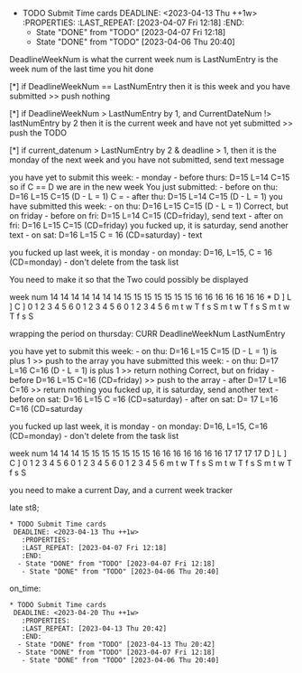 * TODO Submit Time cards
 DEADLINE: <2023-04-13 Thu ++1w>
   :PROPERTIES:
   :LAST_REPEAT: [2023-04-07 Fri 12:18]
   :END:
  - State "DONE" from "TODO" [2023-04-07 Fri 12:18]
   - State "DONE" from "TODO" [2023-04-06 Thu 20:40]



DeadlineWeekNum is what the current week num is
LastNumEntry is the week num of the last time you hit done

[*] if DeadlineWeekNum == LastNumEntry then it is this week and you have submitted >> push nothing

[*] if DeadlineWeekNum > LastNumEntry by 1, and CurrentDateNum !> lastNumEntry by 2 then it is the current week and have not yet submitted >> push the TODO

[*] if current_datenum > LastNumEntry by 2 & deadline > 1, then it is the monday of the next week and you have not submitted, send text message



you have yet to submit this week:
    - monday - before thurs: D=15 L=14 C=15 so if C == D we are in the new week
You just submitted:
    - before on thu: D=16 L=15 C=15  (D - L = 1) C =
    - after thu: D=15 L=14 C=15  (D - L = 1)
you have submitted this week:
    - on thu: D=16 L=15 C=15  (D - L = 1)
Correct, but on friday
    - before on fri: D=15 L=14 C=15 (CD=friday), send text
    - after on fri: D=16 L=15 C=15 (CD=friday)
you fucked up, it is saturday, send another text
    - on sat: D=16 L=15 C = 16 (CD=saturday)
    - text

you fucked up last week, it is monday
    - on monday: D=16, L=15, C = 16 (CD=monday)
    - don't delete from the task list


You need to make it so that the Two could possibly be displayed

week num     14 14 14 14 14 14 14 15 15 15 15 15 15 15 16 16 16 16 16 16 16                          *
                                           D                                       ]
                      L                                                               ]
                                                 C                                    ]
             0  1  2  3  4  5  6  0  1  2  3  4  5  6  0  1  2  3  4  5  6
             m  t  w  T  f  s  S  m  t  w  T  f  s  S  m  t  w  T  f  s  S


wrapping the period on thursday:
CURR
DeadlineWeekNum
LastNumEntry

you have yet to submit this week:
    - on thu: D=16 L=15 C=15  (D - L = 1) is plus 1 >> push to the array
you have submitted this week:
    - on thu: D=17 L=16 C=16  (D - L = 1) is plus 1 >> return nothing
Correct, but on friday
    - before D=16 L=15 C=16 (CD=friday) >> push to the array
    - after D=17 L=16 C=16              >> return nothing
you fucked up, it is saturday, send another text
    - before on sat: D=16 L=15 C =16 (CD=saturday)
    - after on sat: D= 17 L=16 C=16 (CD=saturday

you fucked up last week, it is monday
    - on monday: D=16, L=15, C=16 (CD=monday)
    - don't delete from the task list


week num     14 14 14 15 15 15 15 15 15 15 16 16 16 16 16 16 16 17 17 17 17
                                           D                                          ]
                      L                                                               ]
                                        C                                             ]
             0  1  2  3  4  5  6  0  1  2  3  4  5  6  0  1  2  3  4  5  6
             m  t  w  T  f  s  S  m  t  w  T  f  s  S  m  t  w  T  f  s  S

you need to make a current Day, and a current week tracker


late st8;
```
* TODO Submit Time cards
 DEADLINE: <2023-04-13 Thu ++1w>
   :PROPERTIES:
   :LAST_REPEAT: [2023-04-07 Fri 12:18]
   :END:
  - State "DONE" from "TODO" [2023-04-07 Fri 12:18]
   - State "DONE" from "TODO" [2023-04-06 Thu 20:40]
```



on_time:
```
* TODO Submit Time cards
 DEADLINE: <2023-04-20 Thu ++1w>
   :PROPERTIES:
   :LAST_REPEAT: [2023-04-13 Thu 20:42]
   :END:
  - State "DONE" from "TODO" [2023-04-13 Thu 20:42]
  - State "DONE" from "TODO" [2023-04-07 Fri 12:18]
   - State "DONE" from "TODO" [2023-04-06 Thu 20:40]
```


















